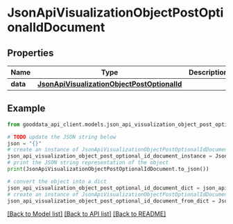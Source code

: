 # JsonApiVisualizationObjectPostOptionalIdDocument


## Properties

Name | Type | Description | Notes
------------ | ------------- | ------------- | -------------
**data** | [**JsonApiVisualizationObjectPostOptionalId**](JsonApiVisualizationObjectPostOptionalId.md) |  | 

## Example

```python
from gooddata_api_client.models.json_api_visualization_object_post_optional_id_document import JsonApiVisualizationObjectPostOptionalIdDocument

# TODO update the JSON string below
json = "{}"
# create an instance of JsonApiVisualizationObjectPostOptionalIdDocument from a JSON string
json_api_visualization_object_post_optional_id_document_instance = JsonApiVisualizationObjectPostOptionalIdDocument.from_json(json)
# print the JSON string representation of the object
print(JsonApiVisualizationObjectPostOptionalIdDocument.to_json())

# convert the object into a dict
json_api_visualization_object_post_optional_id_document_dict = json_api_visualization_object_post_optional_id_document_instance.to_dict()
# create an instance of JsonApiVisualizationObjectPostOptionalIdDocument from a dict
json_api_visualization_object_post_optional_id_document_from_dict = JsonApiVisualizationObjectPostOptionalIdDocument.from_dict(json_api_visualization_object_post_optional_id_document_dict)
```
[[Back to Model list]](../README.md#documentation-for-models) [[Back to API list]](../README.md#documentation-for-api-endpoints) [[Back to README]](../README.md)


